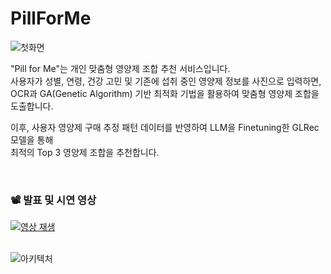 # PillForMe 

![첫화면](https://github.com/user-attachments/assets/b60f46a5-6307-4bcb-b15e-eb3d354e8ffa)

"Pill for Me"는 개인 맞춤형 영양제 조합 추천 서비스입니다.  
사용자가 성별, 연령, 건강 고민 및 기존에 섭취 중인 영양제 정보를 사진으로 입력하면,  
OCR과 GA(Genetic Algorithm) 기반 최적화 기법을 활용하여 맞춤형 영양제 조합을 도출합니다.  

이후, 사용자 영양제 구매 추정 패턴 데이터를 반영하여 LLM을 Finetuning한 GLRec 모델을 통해  
최적의 Top 3 영양제 조합을 추천합니다.  

<br/>

### 📽️ 발표 및 시연 영상  
[![영상 재생](https://img.youtube.com/vi/-ulZOF3TM_0/0.jpg)](https://www.youtube.com/watch?v=-ulZOF3TM_0)  
<br/>  

![아키텍처](https://github.com/user-attachments/assets/eb557a70-e7f9-48bf-82d4-08c1074f410c)




